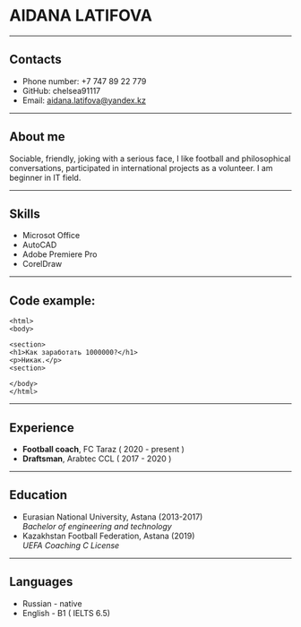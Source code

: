# AIDANA LATIFOVA

***************
## __Contacts__

* Phone number: +7 747 89 22 779
* GitHub: chelsea91117
* Email: aidana.latifova@yandex.kz

------------------------
## __About me__

Sociable, friendly, joking with a serious face, I like football and philosophical conversations, participated in international projects as a volunteer. I am beginner in IT field.

***********
## __Skills__

* Microsot Office
* AutoCAD
* Adobe Premiere Pro
* CorelDraw

***********************
 ## __Code example:__

```
<html>
<body>

<section>
<h1>Как заработать 1000000?</h1>
<p>Никак.</p>
<section>

</body>
</html>
```

***************

 ## __Experience__

 * __Football coach__, FC Taraz ( 2020 - present )
 * __Draftsman__, Arabtec CCL ( 2017 - 2020 ) 
 
 **********************

 ## __Education__

 * Eurasian National University, Astana (2013-2017)  
   _Bachelor of engineering and technology_
 * Kazakhstan Football Federation, Astana (2019)  
   _UEFA Coaching C License_ 
   
 ------------------------------------------
   ## __Languages__

 * Russian - native
 * English - B1 ( IELTS 6.5)